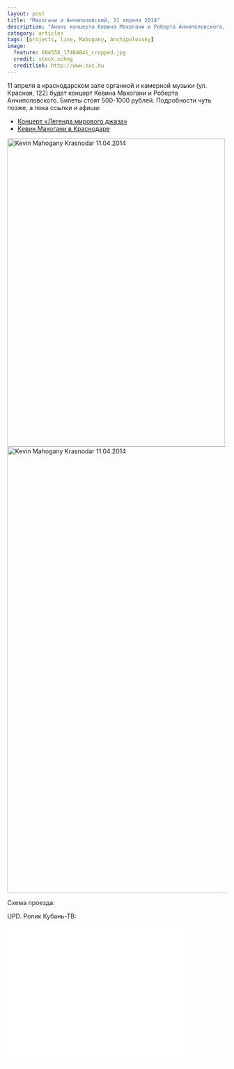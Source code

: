 ```yaml
---
layout: post
title: "Махогани и Анчиполовский, 11 апреля 2014"
description: "Анонс концерта Кевина Махогани и Роберта Анчиполовского, Краснодар 11.04.2014"
category: articles
tags: [projects, live, Mahogany, Anchipolovsky]
image:
  feature: 604558_17484841_cropped.jpg
  credit: stock.xchng
  creditlink: http://www.sxc.hu
---
```


11 апреля в краснодарском зале органной и камерной музыки (ул. Красная, 122) будет концерт Кевина Махогани
и Роберта Анчиполовского. Билеты стоят 500-1000 рублей. Подробности чуть позже, а пока ссылки и афиши:

* [Концерт «Легенда мирового джаза»](http://www.kublog.ru/afisha/item/6587/)
* [Кевин Махогани в Краснодаре](http://vk.com/event68047982)
 
<!-- https://github.com/ionelmc/jquery-gp-gallery -->
<div class="pictures">
	<img title="Kevin Mahogany Krasnodar 11.04.2014" src="{{ site.url }}/images/posters/mahogany_899fa29f88_500.jpg" width="500" height="707" />
	<img title="Kevin Mahogany Krasnodar 11.04.2014" src="{{ site.url }}/images/posters/mahogany_7f739ba532_1000.jpg" width="723" height="1024" />
</div>

Схема проезда:

<script type="text/javascript" charset="utf-8" src="//api-maps.yandex.ru/services/constructor/1.0/js/?sid=zkmxOVrgR9Vp0V9JUfwCVeLmmYHc3cbk&width=600&height=450"></script>

UPD. Ролик Кубань-ТВ:

<iframe width="420" height="315" src="//www.youtube.com/embed/CQyfzp4Q3r8" frameborder="0" allowfullscreen=""></iframe>
